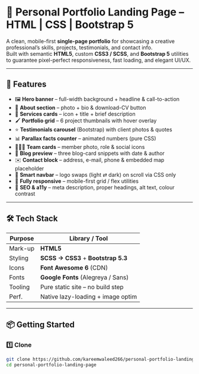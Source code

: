 # 👤 Personal Portfolio Landing Page – HTML | CSS | Bootstrap 5

A clean, mobile-first **single-page portfolio** for showcasing a creative professional’s skills, projects, testimonials, and contact info.  
Built with semantic **HTML5**, custom **CSS3 / SCSS**, and **Bootstrap 5** utilities to guarantee pixel-perfect responsiveness, fast loading, and elegant UI/UX.

---

## 🚀 Features

- 🖼️ **Hero banner** – full-width background + headline & call-to-action  
- 🙋 **About section** – photo + bio & download-CV button  
- 💼 **Services cards** – icon + title + brief description  
- 🖌️ **Portfolio grid** – 6 project thumbnails with hover overlay  
- ⭐ **Testimonials carousel** (Bootstrap) with client photos & quotes  
- 📊 **Parallax facts counter** – animated numbers (pure CSS)  
- 🧑‍🤝‍🧑 **Team cards** – member photo, role & social icons  
- 📰 **Blog preview** – three blog-card snippets with date & author  
- ✉️ **Contact block** – address, e-mail, phone & embedded map placeholder  
- 🌙 **Smart navbar** – logo swaps (light ⇄ dark) on scroll via CSS only  
- 📱 **Fully responsive** – mobile-first grid / flex utilities  
- 🔎 **SEO & a11y** – meta description, proper headings, alt text, colour contrast

---

## 🛠️ Tech Stack

| Purpose  | Library / Tool                     |
|----------|-------------------------------------|
| Mark-up  | **HTML5**                           |
| Styling  | **SCSS → CSS3** + **Bootstrap 5.3** |
| Icons    | **Font Awesome 6** (CDN)            |
| Fonts    | **Google Fonts** (Alegreya / Sans)  |
| Tooling  | Pure static site – no build step    |
| Perf.    | Native lazy-loading + image optim   |

---

## 📦 Getting Started

### 1️⃣ Clone
```bash
git clone https://github.com/kareemwaleed266/personal-portfolio-landing-page.git
cd personal-portfolio-landing-page
